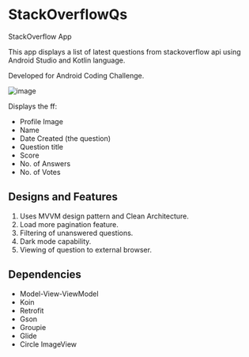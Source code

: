 # StackOverflowQs
 StackOverflow App
 
 This app displays a list of latest questions from stackoverflow api using Android Studio and Kotlin language. 
 
 Developed for Android Coding Challenge.
 
 ![image](https://user-images.githubusercontent.com/62686977/224505858-79d5b70b-3fc2-4e2a-8657-9fc14e279b37.png)
 
 Displays the ff:
  * Profile Image
  * Name
  * Date Created (the question)
  * Question title
  * Score
  * No. of Answers
  * No. of Votes
  
## Designs and Features

 1. Uses MVVM design pattern and Clean Architecture.
 2. Load more pagination feature.
 3. Filtering of unanswered questions.
 4. Dark mode capability.
 5. Viewing of question to external browser.
 

## Dependencies
 * Model-View-ViewModel
 * Koin
 * Retrofit
 * Gson
 * Groupie
 * Glide
 * Circle ImageView
